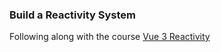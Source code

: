 ### Build a Reactivity System

Following along with the course [Vue 3 Reactivity](https://www.vuemastery.com/courses/vue-3-reactivity/vue3-reactivity/)
